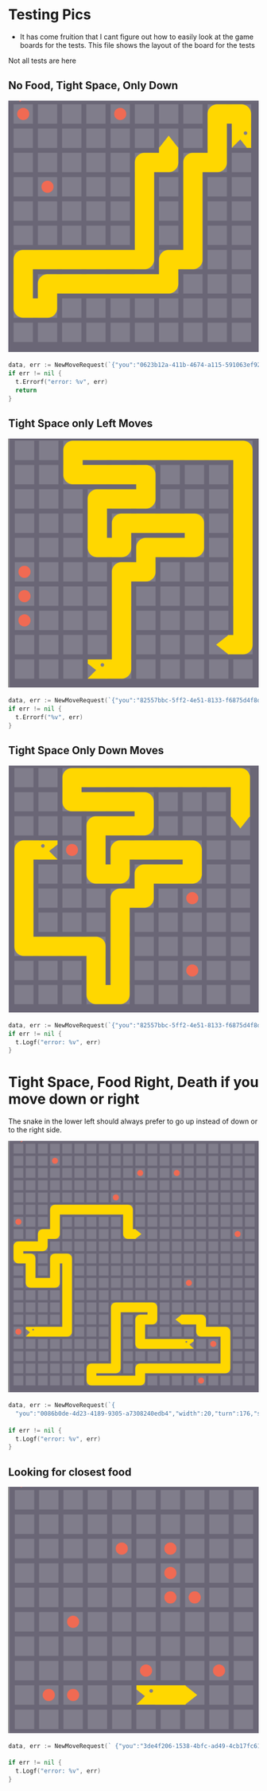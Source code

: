# Testing Pics

- It has come fruition that I cant figure out how to easily look at the game
boards for the tests. This file shows the layout of the board for the tests

Not all tests are here

## No Food, Tight Space, Only Down

![](assets/Tests-ff3f1.png)

```go
data, err := NewMoveRequest(`{"you":"0623b12a-411b-4674-a115-591063ef92d3","width":10,"turn":124,"snakes":[{"taunt":"battlesnake-go!","name":"7eef72e9-72fc-4c27-a387-898384639f46 (10x10)","id":"0623b12a-411b-4674-a115-591063ef92d3","health_points":96,"coords":[[9,1],[9,0],[8,0],[8,1],[8,2],[7,2],[7,3],[7,4],[7,5],[7,6],[6,6],[6,7],[5,7],[4,7],[3,7],[2,7],[1,7],[1,8],[0,8],[0,7],[0,6],[1,6],[2,6],[3,6],[4,6],[5,6],[5,5],[5,4],[5,3],[5,2],[6,2],[6,1]]}],"height":10,"game_id":"7eef72e9-72fc-4c27-a387-898384639f46","food":[[0,0],[1,3],[4,0]],"dead_snakes":[]}`)
if err != nil {
  t.Errorf("error: %v", err)
  return
}
```

## Tight Space only Left Moves

![](assets/Tests-316b9.png)

```go
data, err := NewMoveRequest(`{"you":"82557bbc-5ff2-4e51-8133-f6875d4f8d71","width":10,"turn":223,"snakes":[{"taunt":"battlesnake-go!","name":"7eef72e9-72fc-4c27-a387-898384639f46 (10x10)","id":"82557bbc-5ff2-4e51-8133-f6875d4f8d71","health_points":100,"coords":[[3,9],[4,9],[4,8],[4,7],[4,6],[4,5],[5,5],[5,4],[6,4],[7,4],[7,3],[6,3],[5,3],[4,3],[4,4],[3,4],[3,3],[3,2],[4,2],[5,2],[5,1],[4,1],[3,1],[2,1],[2,0],[3,0],[4,0],[5,0],[6,0],[7,0],[8,0],[9,0],[9,1],[9,2],[9,3],[9,4],[9,5],[9,6],[9,7],[9,8],[8,8],[8,8]]}],"height":10,"game_id":"7eef72e9-72fc-4c27-a387-898384639f46","food":[[0,7],[0,6]],"dead_snakes":[]}`)
if err != nil {
  t.Errorf("%v", err)
}
```

## Tight Space Only Down Moves

![](assets/Tests-d6761.png)

```go
data, err := NewMoveRequest(`{"you":"82557bbc-5ff2-4e51-8133-f6875d4f8d71","width":10,"turn":233,"snakes":[{"taunt":"battlesnake-go!","name":"7eef72e9-72fc-4c27-a387-898384639f46 (10x10)","id":"82557bbc-5ff2-4e51-8133-f6875d4f8d71","health_points":100,"coords":[[1,3],[0,3],[0,4],[0,5],[0,6],[0,7],[1,7],[2,7],[3,7],[3,8],[3,9],[4,9],[4,8],[4,7],[4,6],[4,5],[5,5],[5,4],[6,4],[7,4],[7,3],[6,3],[5,3],[4,3],[4,4],[3,4],[3,3],[3,2],[4,2],[5,2],[5,1],[4,1],[3,1],[2,1],[2,0],[3,0],[4,0],[5,0],[6,0],[7,0],[8,0],[9,0],[9,1],[9,2],[9,2]]}],"height":10,"game_id":"7eef72e9-72fc-4c27-a387-898384639f46","food":[[6,2],[7,5],[2,3]],"dead_snakes":[]}`)
if err != nil {
  t.Logf("error: %v", err)
}
```

# Tight Space, Food Right, Death if you move down or right

The snake in the lower left should always prefer to go up instead of down or to the right side.

![](assets/Tests-bf7c5.png)

```go
data, err := NewMoveRequest(`{
  "you":"0086b0de-4d23-4189-9305-a7308240edb4","width":20,"turn":176,"snakes":[{"taunt":"Dad 2.0 Ready","name":"Your New Dad","id":"3a1cf2b6-ab7f-4870-b672-cb60d7ab4e67","health_points":90,"coords":[[1,15],[2,15],[3,15],[4,15],[4,14],[4,13],[4,12],[4,11],[4,10],[4,9],[3,9],[3,10],[3,11],[2,11],[1,11],[1,10],[1,9],[0,9],[0,8],[1,8],[2,8],[2,7],[3,7],[3,6],[3,5],[4,5],[5,5],[6,5],[7,5],[8,5],[9,5],[9,6],[9,7],[10,7]]},{"taunt":"Dad 2.0 Ready","name":"Your New Dad","id":"0086b0de-4d23-4189-9305-a7308240edb4","health_points":94,"coords":[[14,16],[13,16],[12,16],[11,16],[10,16],[10,15],[10,14],[11,14],[11,13],[10,13],[9,13],[8,13],[8,14],[8,15],[8,16],[8,17],[8,18],[7,18],[6,18],[6,19],[7,19],[8,19],[9,19],[10,19],[10,18],[11,18],[12,18],[13,18],[14,18],[15,18],[16,18],[17,18],[17,17],[17,16],[17,15],[16,15],[15,15],[15,14],[14,14],[13,14]]}],"height":20,"game_id":"1dd0a217-baef-46ca-bd17-d48a38d54436","food":[[0,6],[16,16],[15,19],[18,7],[8,4],[10,2],[0,15],[3,1],[13,2],[14,11]],"dead_snakes":[]}`)

if err != nil {
  t.Logf("error: %v", err)
}
```

## Looking for closest food

![](assets/Tests-5820d.png)

```go
data, err := NewMoveRequest(` {"you":"3de4f206-1538-4bfc-ad49-4cb17fc61bb5","width":10,"turn":8,"snakes":[{"taunt":"Dad 2.0 Ready","name":"Your New Dad","id":"3de4f206-1538-4bfc-ad49-4cb17fc61bb5","health_points":92,"coords":[[5,8],[6,8],[7,8]]}],"height":10,"game_id":"8d58c168-aa8c-4395-90dc-79e36b32bf1e","food":[[2,5],[5,7],[1,8],[8,7],[6,2],[2,8],[7,4],[6,3],[4,2],[6,4]],"dead_snakes":[]}`)

if err != nil {
  t.Logf("error: %v", err)
}
```

